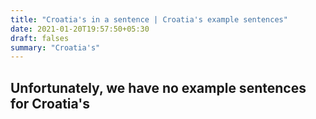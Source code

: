 ```yaml
---
title: "Croatia's in a sentence | Croatia's example sentences"
date: 2021-01-20T19:57:50+05:30
draft: falses
summary: "Croatia's"
---
```

## Unfortunately, we have no example sentences for Croatia's                 
